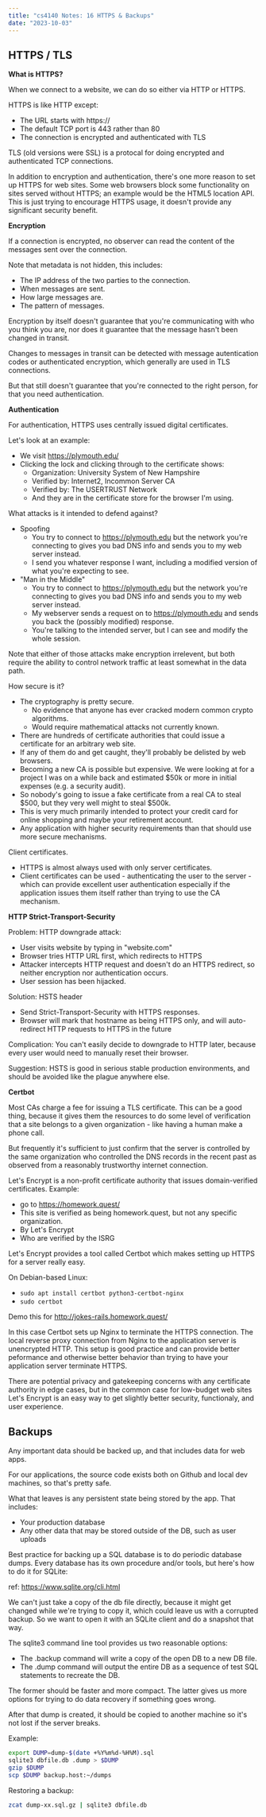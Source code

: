 ```yaml
---
title: "cs4140 Notes: 16 HTTPS & Backups"
date: "2023-10-03"
---
```


## HTTPS / TLS

**What is HTTPS?**

When we connect to a website, we can do so either via HTTP or HTTPS.

HTTPS is like HTTP except:

 - The URL starts with https://
 - The default TCP port is 443 rather than 80
 - The connection is encrypted and authenticated with TLS
 
TLS (old versions were SSL) is a protocal for doing encrypted and
authenticated TCP connections.

In addition to encryption and authentication, there's one more reason
to set up HTTPS for web sites. Some web browsers block some
functionality on sites served without HTTPS; an example would be the
HTML5 location API. This is just trying to encourage HTTPS usage, it
doesn't provide any significant security benefit.

**Encryption**

If a connection is encrypted, no observer can read the content of the
messages sent over the connection.

Note that metadata is not hidden, this includes:

 - The IP address of the two parties to the connection.
 - When messages are sent.
 - How large messages are.
 - The pattern of messages.

Encryption by itself doesn't guarantee that you're communicating with
who you think you are, nor does it guarantee that the message hasn't
been changed in transit.

Changes to messages in transit can be detected with message
autentication codes or authenticated encryption, which generally are used
in TLS connections.

But that still doesn't guarantee that you're connected to the right
person, for that you need authentication.

**Authentication**

For authentication, HTTPS uses centrally issued digital certificates.

Let's look at an example:

 - We visit https://plymouth.edu/
 - Clicking the lock and clicking through to the certificate shows:
   - Organization: University System of New Hampshire
   - Verified by: Internet2, Incommon Server CA
   - Verified by: The USERTRUST Network
   - And they are in the certificate store for the browser I'm using.

What attacks is it intended to defend against?

 - Spoofing
   - You try to connect to https://plymouth.edu but the network you're connecting
     to gives you bad DNS info and sends you to my web server instead.
   - I send you whatever response I want, including a modified version of what
     you're expecting to see.
 - "Man in the Middle"
   - You try to connect to https://plymouth.edu but the network you're connecting
     to gives you bad DNS info and sends you to my web server instead.
   - My webserver sends a request on to https://plymouth.edu and sends you back the
     (possibly modified) response.
   - You're talking to the intended server, but I can see and modify the whole
     session.

Note that either of those attacks make encryption irrelevent, but both
require the ability to control network traffic at least somewhat in
the data path.

How secure is it?

 - The cryptography is pretty secure.
   - No evidence that anyone has ever cracked modern common crypto algorithms.
   - Would require mathematical attacks not currently known.
 - There are hundreds of certificate authorities that could issue a certificate
   for an arbitrary web site.
 - If any of them do and get caught, they'll probably be delisted by web browsers.
 - Becoming a new CA is possible but expensive. We were looking at for
   a project I was on a while back and estimated $50k or more in
   initial expenses (e.g. a security audit).
 - So nobody's going to issue a fake certificate from a real CA to
   steal $500, but they very well might to steal $500k.
 - This is very much primarily intended to protect your credit card
   for online shopping and maybe your retirement account.
 - Any application with higher security requirements than that should
   use more secure mechanisms.

Client certificates.

 - HTTPS is almost always used with only server certificates.
 - Client certificates can be used - authenticating the user to the
   server - which can provide excellent user authentication especially
   if the application issues them itself rather than trying to use the
   CA mechanism.

**HTTP Strict-Transport-Security**

Problem: HTTP downgrade attack:

 - User visits website by typing in "website.com"
 - Browser tries HTTP URL first, which redirects to HTTPS
 - Attacker intercepts HTTP request and doesn't do an HTTPS redirect,
   so neither encryption nor authentication occurs.
 - User session has been hijacked.
 
Solution: HSTS header

 - Send Strict-Transport-Security with HTTPS responses.
 - Browser will mark that hostname as being HTTPS only, and will
   auto-redirect HTTP requests to HTTPS in the future

Complication: You can't easily decide to downgrade to HTTP later,
because every user would need to manually reset their browser.

Suggestion: HSTS is good in serious stable production environments,
and should be avoided like the plague anywhere else.

**Certbot**

Most CAs charge a fee for issuing a TLS certificate. This can be a
good thing, because it gives them the resources to do some level of
verification that a site belongs to a given organization - like having
a human make a phone call.

But frequently it's sufficient to just confirm that the server is
controlled by the same organization who controlled the DNS records in
the recent past as observed from a reasonably trustworthy internet
connection.

Let's Encrypt is a non-profit certificate authority that issues
domain-verified certificates. Example:

 - go to https://homework.quest/
 - This site is verified as being homework.quest, but not any specific
   organization.
 - By Let's Encrypt
 - Who are verified by the ISRG

Let's Encrypt provides a tool called Certbot which makes setting up
HTTPS for a server really easy. 

On Debian-based Linux:

 - ```sudo apt install certbot python3-certbot-nginx```
 - ```sudo certbot```

Demo this for http://jokes-rails.homework.quest/

In this case Certbot sets up Nginx to terminate the HTTPS connection.
The local reverse proxy connection from Nginx to the application
server is unencrypted HTTP. This setup is good practice and can
provide better peformance and otherwise better behavior than trying to
have your application server terminate HTTPS.

There are potential privacy and gatekeeping concerns with any
certificate authority in edge cases, but in the common case for
low-budget web sites Let's Encrypt is an easy way to get slightly
better security, functionaly, and user experience.

## Backups

Any important data should be backed up, and that includes data for web
apps.

For our applications, the source code exists both on Github and local
dev machines, so that's pretty safe.

What that leaves is any persistent state being stored by the app. That
includes:

 - Your production database
 - Any other data that may be stored outside of the DB, such as user uploads

Best practice for backing up a SQL database is to do periodic database
dumps. Every database has its own procedure and/or tools, but here's
how to do it for SQLite:

ref: https://www.sqlite.org/cli.html

We can't just take a copy of the db file directly, because it might
get changed while we're trying to copy it, which could leave us with a
corrupted backup. So we want to open it with an SQLite client and do a
snapshot that way.

The sqlite3 command line tool provides us two reasonable options:

 - The .backup command will write a copy of the open DB to a new DB file.
 - The .dump command will output the entire DB as a sequence of test SQL statements
   to recreate the DB.

The former should be faster and more compact. The latter gives us more
options for trying to do data recovery if something goes wrong.

After that dump is created, it should be copied to another machine so
it's not lost if the server breaks.

Example:

```bash
export DUMP=dump-$(date +%Y%m%d-%H%M).sql
sqlite3 dbfile.db .dump > $DUMP
gzip $DUMP
scp $DUMP backup.host:~/dumps
```

Restoring a backup:

```bash
zcat dump-xx.sql.gz | sqlite3 dbfile.db
```




